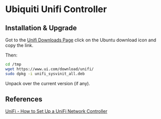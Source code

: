# Ubiquiti Unifi Controller

## Installation & Upgrade

Got to the [Unifi Downloads Page](https://www.ui.com/download/unifi/) click on the Ubuntu download icon and copy the link.

Then:

```sh
cd /tmp
wget https://www.ui.com/download/unifi/
sudo dpkg -i unifi_sysvinit_all.deb
```

Unpack over the current version (if any).

## References

[UniFi - How to Set Up a UniFi Network Controller](https://help.ui.com/hc/en-us/articles/360012282453-UniFi-How-to-Set-Up-a-UniFi-Network-Controller)